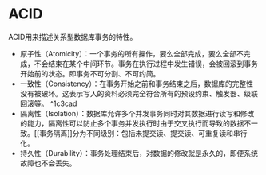 # ACID

ACID用来描述关系型数据库事务的特性。

-   原子性（Atomicity）：一个事务的所有操作，要么全部完成，要么全部不完成，不会结束在某个中间环节。事务在执行过程中发生错误，会被回滚到事务开始前的状态。即事务不可分割、不可约简。
-   一致性（Consistency）：在事务开始之前和事务结束之后，数据库的完整性没有被破坏。这表示写入的资料必须完全符合所有的预设约束、触发器、级联回滚等。 ^1c3cad
-   隔离性（Isolation）：数据库允许多个并发事务同时对其数据进行读写和修改的能力，隔离性可以防止多个事务并发执行时由于交叉执行而导致的数据不一致。[[事务隔离]]分为不同级别：包括未提交读、提交读、可重复读和串行化。
-   持久性（Durability）：事务处理结束后，对数据的修改就是永久的，即便系统故障也不会丢失。